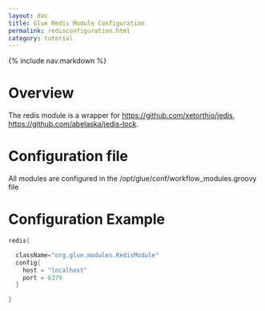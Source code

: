 ```yaml
---
layout: doc
title: Glue Redis Module Configuration
permalink: redisconfiguration.html
category: tutorial
---
```



{% include nav.markdown %}


# Overview

The redis module is a wrapper for https://github.com/xetorthio/jedis, https://github.com/abelaska/jedis-lock.

# Configuration file

All modules are configured in the /opt/glue/conf/workflow_modules.groovy file


# Configuration Example

```groovy
redis{

  className="org.glue.modules.RedisModule"
  config{
    host = "localhost"
    port = 6379
  }

}
```



